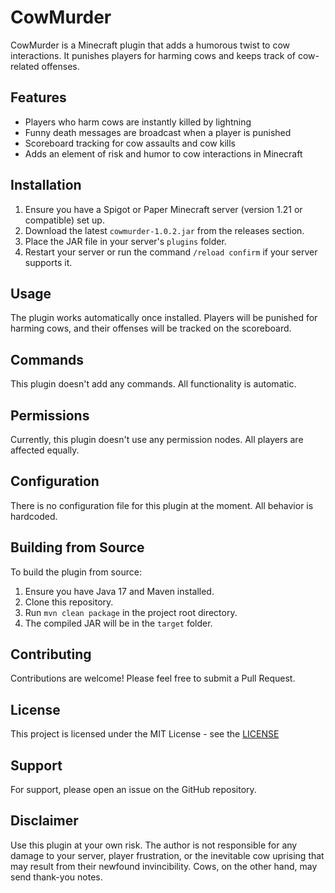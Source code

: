 # CowMurder

CowMurder is a Minecraft plugin that adds a humorous twist to cow interactions. It punishes players for harming cows and keeps track of cow-related offenses.

## Features

- Players who harm cows are instantly killed by lightning
- Funny death messages are broadcast when a player is punished
- Scoreboard tracking for cow assaults and cow kills
- Adds an element of risk and humor to cow interactions in Minecraft

## Installation

1. Ensure you have a Spigot or Paper Minecraft server (version 1.21 or compatible) set up.
2. Download the latest `cowmurder-1.0.2.jar` from the releases section.
3. Place the JAR file in your server's `plugins` folder.
4. Restart your server or run the command `/reload confirm` if your server supports it.

## Usage

The plugin works automatically once installed. Players will be punished for harming cows, and their offenses will be tracked on the scoreboard.

## Commands

This plugin doesn't add any commands. All functionality is automatic.

## Permissions

Currently, this plugin doesn't use any permission nodes. All players are affected equally.

## Configuration

There is no configuration file for this plugin at the moment. All behavior is hardcoded.

## Building from Source

To build the plugin from source:

1. Ensure you have Java 17 and Maven installed.
2. Clone this repository.
3. Run `mvn clean package` in the project root directory.
4. The compiled JAR will be in the `target` folder.

## Contributing

Contributions are welcome! Please feel free to submit a Pull Request.

## License

This project is licensed under the MIT License - see the [LICENSE](LICENSE)

## Support

For support, please open an issue on the GitHub repository.

## Disclaimer

Use this plugin at your own risk. The author is not responsible for any damage to your server, player frustration, or the inevitable cow uprising that may result from their newfound invincibility. Cows, on the other hand, may send thank-you notes.
